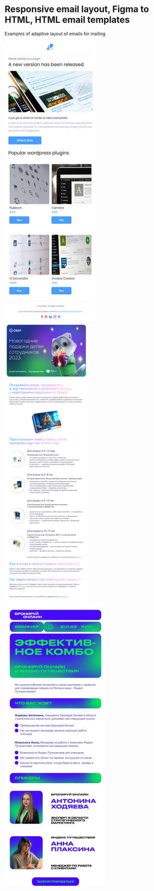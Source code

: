 # Responsive email layout, Figma to HTML, HTML email templates
Examples of adaptive layout of emails for mailing

<p align="left">
  <img src="images/1.png" height="900" title="maxGraph_lesson">
  <img src="images/2.png" height="900" title="sber_presents">
  <img src="images/3.png" height="900" title="webinar">
</p>
